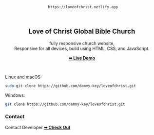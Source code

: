 <div align="center">
  
     https://loveofchrist.netlify.app

  <br />

  <h2 align="center">Love of Christ Global Bible Church </h2>

   fully responsive church website, <br />Responsive for all devices, build using HTML, CSS, and JavaScript.

  <a href="https://loveofchrist.netlify.app"><strong>➥ Live Demo</strong></a>

</div>

<br />

Linux and macOS:

```bash
sudo git clone https://github.com/dammy-key/loveofchrist.git
```

Windows:

```bash
git clone https://github.com/dammy-key/loveofchrist.git
```

### Contact

Contact Developer <a href="https://dammytech.netlify.app"><strong>➥ Check Out</strong></a>



